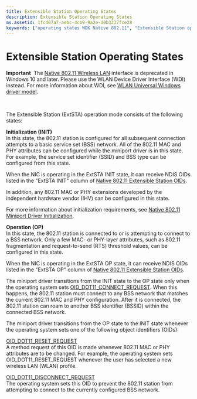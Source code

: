 ```yaml
---
title: Extensible Station Operating States
description: Extensible Station Operating States
ms.assetid: 1fc407a7-aebc-4cb9-9a2e-d0b3337fce28
keywords: ["operating states WDK Native 802.11", "Extensible Station operating states WDK Native 802.11", "ExtSTA operating states WDK Native 802.11"]
---
```


# Extensible Station Operating States


**Important**  The [Native 802.11 Wireless LAN](native-802-11-wireless-lan4.md) interface is deprecated in Windows 10 and later. Please use the WLAN Device Driver Interface (WDI) instead. For more information about WDI, see [WLAN Universal Windows driver model](wifi-universal-driver-model.md).

 

The Extensible Station (ExtSTA) operation mode consists of the following states:

<a href="" id="initialization--init-"></a>**Initialization (INIT)**  
In this state, the 802.11 station is configured for all subsequent connection attempts to a basic service set (BSS) network. All of the 802.11 MAC and PHY attributes can be configured while the miniport driver is in this state. For example, the service set identifier (SSID) and BSS type can be configured from this state.

When the NIC is operating in the ExtSTA INIT state, it can receive NDIS OIDs listed in the "ExtSTA INIT" column of [Native 802.11 Extensible Station OIDs](https://msdn.microsoft.com/library/windows/hardware/ff560602).

In addition, any 802.11 MAC or PHY extensions developed by the independent hardware vendor (IHV) can be configured in this state.

For more information about initialization requirements, see [Native 802.11 Miniport Driver Initialization](native-802-11-miniport-driver-initialization.md).

<a href="" id="operation--op-"></a>**Operation (OP)**  
In this state, the 802.11 station is connected to or is attempting to connect to a BSS network. Only a few MAC- or PHY-layer attributes, such as 802.11 fragmentation and request-to-send (RTS) threshold values, can be configured in this state.

When the NIC is operating in the ExtSTA OP state, it can receive NDIS OIDs listed in the "ExtSTA OP" column of [Native 802.11 Extensible Station OIDs](https://msdn.microsoft.com/library/windows/hardware/ff560602).

The miniport driver transitions from the INIT state to the OP state only when the operating system sets [OID\_DOT11\_CONNECT\_REQUEST](https://msdn.microsoft.com/library/windows/hardware/ff569122). When this happens, the 802.11 station must connect to any BSS network that matches the current 802.11 MAC and PHY configuration. After it is connected, the 802.11 station can roam to another BSS identifier (BSSID) within the connected BSS network.

The miniport driver transitions from the OP state to the INIT state whenever the operating system sets one of the following object identifiers (OIDs):

<a href="" id="oid-dot11-reset-request"></a>[OID\_DOT11\_RESET\_REQUEST](https://msdn.microsoft.com/library/windows/hardware/ff569409)  
A method request of this OID is made whenever 802.11 MAC or PHY attributes are to be changed. For example, the operating system sets OID\_DOT11\_RESET\_REQUEST whenever the user has selected a new wireless LAN (WLAN) profile.

<a href="" id="oid-dot11-disconnect-request"></a>[OID\_DOT11\_DISCONNECT\_REQUEST](https://msdn.microsoft.com/library/windows/hardware/ff569147)  
The operating system sets this OID to prevent the 802.11 station from attempting to connect to the currently configured BSS network.

 

 





